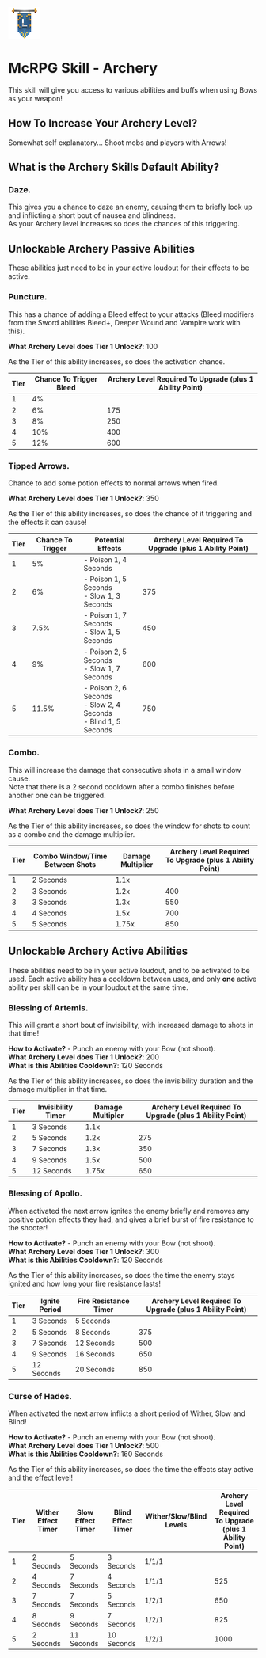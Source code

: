 ![ribbon](images/L-ribbon.png) 

# McRPG Skill - Archery

This skill will give you access to various abilities and buffs when using Bows as your weapon!

## How To Increase Your Archery Level?
Somewhat self explanatory... Shoot mobs and players with Arrows!

## What is the Archery Skills Default Ability?

### **Daze**.

This gives you a chance to daze an enemy, causing them to briefly look up and inflicting a short bout of nausea and blindness.<br>
As your Archery level increases so does the chances of this triggering.

## Unlockable Archery Passive Abilities

These abilities just need to be in your active loudout for their effects to be active.

### **Puncture**.

This has a chance of adding a Bleed effect to your attacks (Bleed modifiers from the Sword abilities Bleed+, Deeper Wound and Vampire work with this). 

**What Archery Level does Tier 1 Unlock?**: 100

As the Tier of this ability increases, so does the activation chance.

|Tier|Chance To Trigger Bleed|Archery Level Required To Upgrade (plus 1 Ability Point)|
|---|---|---|
|1|4%||
|2|6%|175|
|3|8%|250|
|4|10%|400|
|5|12%|600|

### **Tipped Arrows**.

Chance to add some potion effects to normal arrows when fired. 

**What Archery Level does Tier 1 Unlock?**: 350

As the Tier of this ability increases, so does the chance of it triggering and the effects it can cause!

|Tier|Chance To Trigger|Potential Effects|Archery Level Required To Upgrade (plus 1 Ability Point)|
|---|---|---|---|
|1|5%|- Poison 1, 4 Seconds||
|2|6%|- Poison 1, 5 Seconds<br>- Slow 1, 3 Seconds|375|
|3|7.5%|- Poison 1, 7 Seconds<br>- Slow 1, 5 Seconds|450|
|4|9%|- Poison 2, 5 Seconds<br>- Slow 1, 7 Seconds|600|
|5|11.5%|- Poison 2, 6 Seconds<br>- Slow 2, 4 Seconds<br>- Blind 1, 5 Seconds|750|

### **Combo**.

This will increase the damage that consecutive shots in a small window cause.<br>
Note that there is a 2 second cooldown after a combo finishes before another one can be triggered.

**What Archery Level does Tier 1 Unlock?**: 250

As the Tier of this ability increases, so does the window for shots to count as a combo and the damage multiplier.

|Tier|Combo Window/Time Between Shots|Damage Multiplier|Archery Level Required To Upgrade (plus 1 Ability Point)|
|---|---|---|----|
|1|2 Seconds|1.1x||
|2|3 Seconds|1.2x|400|
|3|3 Seconds|1.3x|550|
|4|4 Seconds|1.5x|700|
|5|5 Seconds|1.75x|850|


## Unlockable Archery Active Abilities

These abilities need to be in your active loudout, and to be activated to be used. Each active ability has a cooldown between uses, and only **one** active ability per skill can be in your loudout at the same time.

### **Blessing of Artemis**.

This will grant a short bout of invisibility, with increased damage to shots in that time!

**How to Activate?** - Punch an enemy with your Bow (not shoot).<br>
**What Archery Level does Tier 1 Unlock?**: 200<br>
**What is this Abilities Cooldown?**: 120 Seconds

As the Tier of this ability increases, so does the invisibility duration and the damage multiplier in that time.

|Tier|Invisibility Timer|Damage Multipler|Archery Level Required To Upgrade (plus 1 Ability Point)|
|---|---|---|---|
|1|3 Seconds|1.1x||
|2|5 Seconds|1.2x|275|
|3|7 Seconds|1.3x|350|
|4|9 Seconds|1.5x|500|
|5|12 Seconds|1.75x|650|

### **Blessing of Apollo**.

When activated the next arrow ignites the enemy briefly and removes any positive potion effects they had, and gives a brief burst of fire resistance to the shooter!

**How to Activate?** - Punch an enemy with your Bow (not shoot).<br>
**What Archery Level does Tier 1 Unlock?**: 300<br>
**What is this Abilities Cooldown?**: 120 Seconds

As the Tier of this ability increases, so does the time the enemy stays ignited and how long your fire resistance lasts!

|Tier|Ignite Period|Fire Resistance Timer|Archery Level Required To Upgrade (plus 1 Ability Point)|
|---|---|---|---|
|1|3 Seconds|5 Seconds||
|2|5 Seconds|8 Seconds|375|
|3|7 Seconds|12 Seconds|500|
|4|9 Seconds|16 Seconds|650|
|5|12 Seconds|20 Seconds|850|

### **Curse of Hades**.

When activated the next arrow inflicts a short period of Wither, Slow and Blind!

**How to Activate?** - Punch an enemy with your Bow (not shoot).<br>
**What Archery Level does Tier 1 Unlock?**: 500<br>
**What is this Abilities Cooldown?**: 160 Seconds

As the Tier of this ability increases, so does the time the effects stay active and the effect level!

|Tier|Wither Effect Timer|Slow Effect Timer|Blind Effect Timer|Wither/Slow/Blind Levels|Archery Level Required To Upgrade (plus 1 Ability Point)|
|---|---|---|---|---|---|
|1|2 Seconds|5 Seconds|3 Seconds|1/1/1||
|2|4 Seconds|7 Seconds|4 Seconds|1/1/1|525|
|3|7 Seconds|7 Seconds|5 Seconds|1/2/1|650|
|4|8 Seconds|9 Seconds|7 Seconds|1/2/1|825|
|5|2 Seconds|11 Seconds|10 Seconds|1/2/1|1000|
